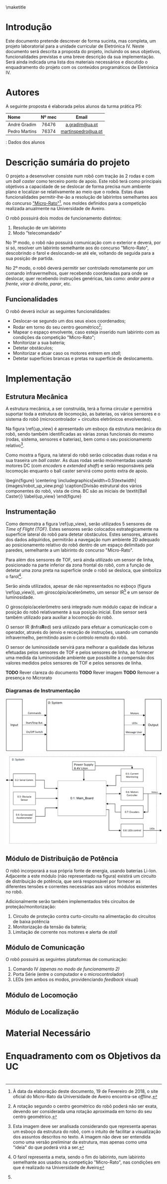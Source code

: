\maketitle

# Introdução
Este documento pretende descrever de forma sucinta, mas completa, um projeto laboratorial para a unidade curricular de Eletrónica IV. Neste documento será descrita a proposta do projeto, incluindo os seus objetivos, funcionalidades previstas e uma breve descrição da sua implementação. Será ainda indicada uma lista dos materiais necessários e discutido o enquadramento do projeto com os conteúdos programáticos de Eletrónica IV.

# Autores
A seguinte proposta é elaborada pelos alunos da turma prática P5:

|Nome           |  Nº mec |   Email            |
|:--------------|:-------:|:------------------:|
|André Gradim   | 76476   | a.gradim@ua.pt     |
|Pedro Martins	 | 76374	  | martinspedro@ua.pt |

: Dados dos alunos

# Descrição sumária do projeto
O projeto a desenvolver consiste num robô com tração às 2 rodas e com um _ball caster_ como terceiro ponto de apoio. Este robô terá como principais objetivos a capacidade de se deslocar de forma precisa num ambiente plano e localizar-se relativamente ao meio que o rodeia. Estas duas funcionalidades permitir-lhe-ão a resolução de labirintos semelhantes aos do concurso ["Micro-Rato"](http://microrato.ua.pt/)[^1], nos moldes definidos para a competição realizada anualmente na Universidade de Aveiro.

O robô possuirá dois modos de funcionamento distintos:

1. Resolução de um labirinto
2. Modo "telecomandado"

No 1º modo, o robô não possuirá comunicação com o exterior e deverá, por si só, resolver um labirinto semelhante aos do concurso "Micro-Rato", descobrindo o farol e deslocando-se até ele, voltando de seguida para a sua posição de partida.

No 2º modo, o robô deverá permitir ser controlado remotamente por um comando infravermelhos, quer recebendo coordenadas para onde se deslocar, quer recebendo instruções genéricas, tais como: _andar para a frente_, _virar à direita_, _parar_, etc.


## Funcionalidades
O robô deverá incluir as seguintes funcionalidades: 

- Deslocar-se segundo um dos seus eixos coordenados;
- Rodar em torno do seu centro geométrico[^2];
- Mapear o espaço envolvente, caso esteja inserido num labirinto com as condições da competição "Micro-Rato";
- Monitorizar a sua bateria;
- Detetar obstáculos;
- Monitorizar e atuar caso os motores entrem em _stall_;
- Detetar superfícies brancas e pretas na superfície de deslocamento.

# Implementação
 
## Estrutura Mecânica
A  estrutura mecânica, a ser construída, terá a forma circular e permitirá suportar toda a estrutura de locomoção, as baterias, os vários sensores e o sistema do robô (microcontrolador + circuitos eletrônicos envolventes).

Na figura \ref{up_view} é apresentado um esboço da estrutura mecânica do robô, sendo também identificadas as várias zonas funcionais do mesmo (rodas, sistema, sensores e baterias), bem como o seu posicionamento relativo[^3].

Como mostra a figura, na lateral do robô serão colocadas duas rodas e na sua traseira um _ball caster_. As duas rodas serão movimentadas usando motores DC (com _encoders_ e _extended shaft_) e serão responsáveis pela locomoção enquanto o ball caster servirá como ponto extra de apoio.

\begin{figure}
\centering
\includegraphics[width=0.5\textwidth]{images/robot_up_view.png}
\caption{Divisão estrutural dos vários componentes do robô, vista de cima. BC são as iniciais de \textit{Ball Caster}}
\label{up_view}
\end{figure}

## Instrumentação
Como demonstra a figura \ref{up_view}, serão utilizados 5 sensores de _Time of Flight (TOF)_. Estes sensores serão colocados estrategicamente na superfície lateral do robô para detetar obstáculos. Estes sensores, através dos dados adquiridos, permitirão a navegação num ambiente 2D adequado ao posicionamento relativo do robô dentro de um espaço delimitado por paredes, semelhante a um labirinto do concurso "Micro-Rato".

Para além dos sensores de TOF, será ainda utilizado um sensor de linha, posicionado na parte inferior da zona frontal do robô, com a função de detetar uma zona preta na superfície onde o robô se desloca, que simboliza o farol[^4]. 

Serão ainda utilizados, apesar de não representados no esboço (figura \ref{up_view}), um giroscópio/acelerômetro, um sensor IR[^5] e um sensor de luminosidade. 

O giroscópio/acelerômetro será integrado num módulo capaz de indicar a posição do robô relativamente à sua posição inicial. Este sensor será também utilizado para auxiliar a locomoção do robô.

O sensor IR (**I**nfra**R**ed) será utilizado para efetuar a comunicação com o operador, através do (envio e receção de instruções, usando um comando infravermelho, permitindo assim o controlo remoto do robô.

O sensor de luminosidade servirá para melhorar a qualidade das leituras efetuadas pelos sensores de TOF e pelos sensores de linha, ao fornecer uma medida da luminosidade ambiente que possibilite a compensão dos valores medidos pelos sensores de TOF e pelos sensores de linha.

__TODO__ Rever clareza do documento
__TODO__ Rever imagem
__TODO__ Remover a presença no Microrato

### Diagramas de Instrumentação
![Diagrama de Instrumentação de Nível 0](images/diagram_level_0.png)

![Diagrama de Instrumentação de Nível 1](images/diagram_level_1.png)

## Módulo de Distribuição de Potência
O robô incorporará a sua própria fonte de energia, usando baterias Li-Ion. Adjacente a este módulo (não representado na figura) existirá um circuito de distribuição de potência, que será responsável por fornecer as diferentes tensões e correntes  necessárias aos vários módulos existentes no robô.

Adicionalmente serão também implementados três circuitos de proteção/monitorização:

1. Circuito de proteção contra curto-circuito na alimentação do circuitos de baixa potência
2. Monitorização da tensão da bateria;
3. Limitação de corrente nos motores e alerta de _stall_

## Módulo de Comunicação 
O robô possuirá as seguintes plataformas de comunicação:

1. Comando IV _(apenas no modo de funcionamento 2)_
2. Porta Série (entre o computador e o microcontrolador)
3. LEDs (em ambos os modos, providenciando _feedback_ visual)


## Módulo de Locomoção

## Módulo de Localização


# Material Necessário

# Enquadramento com os Objetivos da UC
 

# 
[^1]: À data da elaboração deste documento, 19 de Fevereiro de 2018, o site oficial do Micro-Rato da Universidade de Aveiro encontra-se _offline_.

[^2]: A rotação segundo o centro geométrico do robô poderá não ser exata, devendo ser considerada uma rotação aproximada em torno do seu centro geométrico.

[^3]: Esta imagem deve ser analisada considerando que representa apenas um esboço da estrutura do robô, com o intuito de facilitar a visualização dos assuntos descritos no texto. A imagem não deve ser entendida como uma versão preliminar da estrutura, mas apenas como uma "ideia" do que poderá virá a ser.

[^4]: O farol representa a meta, sendo o fim do labirinto, num labirinto semelhante aos usados na competição "Micro-Rato", nas condições em que é realizado na Universidade de Aveiro

[^5]: 

